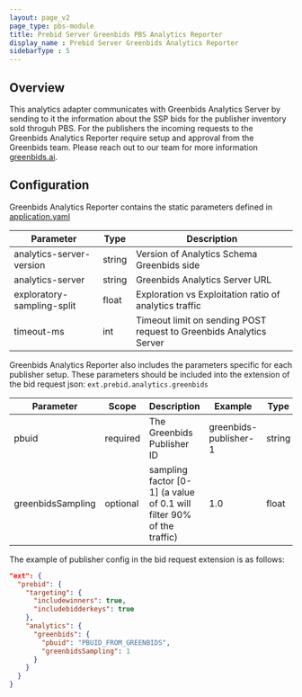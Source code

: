 ```yaml
---
layout: page_v2
page_type: pbs-module
title: Prebid Server Greenbids PBS Analytics Reporter
display_name : Prebid Server Greenbids Analytics Reporter
sidebarType : 5
---
```


## Overview

This analytics adapter communicates with Greenbids Analytics Server by sending to it the information about the SSP bids for the publisher inventory sold throguh PBS. For the publishers the incoming requests to the Greenbids Analytics Reporter require setup and approval from the Greenbids team. Please reach out to our team for more information [greenbids.ai](https://greenbids.ai).

## Configuration

Greenbids Analytics Reporter contains the static parameters defined in [application.yaml](https://github.com/EvgeniiMunin/prebid-server-java/blob/a2e376c14680108683483719d212d330f8f66742/src/main/resources/application.yaml#L296) 

| Parameter | Type | Description |
| --------- | ---- | ----------- |
| analytics-server-version | string | Version of Analytics Schema Greenbids side |
| analytics-server | string | Greenbids Analytics Server URL |
| exploratory-sampling-split | float | Exploration vs Exploitation ratio of analytics traffic |
| timeout-ms | int | Timeout limit on sending POST request to Greenbids Analytics Server |

Greenbids Analytics Reporter also includes the parameters specific for each publisher setup. These parameters should be included into the extension of the bid request json: `ext.prebid.analytics.greenbids`

| Parameter | Scope | Description | Example | Type |
| --------- | ---- | ------------- | ------------- | ----------- |
| pbuid | required | The Greenbids Publisher ID | greenbids-publisher-1 | string |
| greenbidsSampling | optional  | sampling factor [0-1] (a value of 0.1 will filter 90% of the traffic) | 1.0  | float |

The example of publisher config in the bid request extension is as follows:

```json
"ext": {
  "prebid": {
    "targeting": {
      "includewinners": true,
      "includebidderkeys": true
    },
    "analytics": {
      "greenbids": {
        "pbuid": "PBUID_FROM_GREENBIDS",
        "greenbidsSampling": 1
      }
    }
  }
}
```
